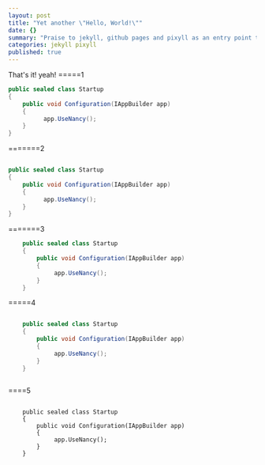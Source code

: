 ```yaml
---
layout: post
title: "Yet another \"Hello, World!\""
date: {}
summary: "Praise to jekyll, github pages and pixyll as an entry point to blogging"
categories: jekyll pixyll
published: true
---
```




That's it! yeah!
=====1

```csharp
public sealed class Startup
{
    public void Configuration(IAppBuilder app)
    {
          app.UseNancy();
    }
}
```

=======2

```csharp

public sealed class Startup
{
    public void Configuration(IAppBuilder app)
    {
          app.UseNancy();
    }
}

```

=======3

```csharp
    public sealed class Startup
    {
        public void Configuration(IAppBuilder app)
        {
             app.UseNancy();
        }
    }
```

=====4


```csharp

    public sealed class Startup
    {
        public void Configuration(IAppBuilder app)
        {
             app.UseNancy();
        }
    }
    
```

====5

```

    public sealed class Startup
    {
        public void Configuration(IAppBuilder app)
        {
             app.UseNancy();
        }
    }
    
```

